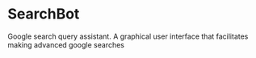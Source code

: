 # SearchBot
Google search query assistant. A graphical user interface that facilitates making advanced google searches
